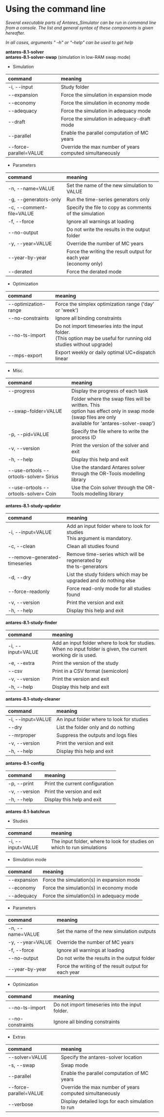 # Using the command line

_Several executable parts of Antares\_Simulator can be run in command line from a console. The list and general syntax of these components is given hereafter._

_In all cases, arguments " –h" or "–help" can be used to get help_

**antares-8.1-solver** <br/>
**antares-8.1-solver-swap** (simulation in low-RAM swap mode)

- Simulation

|command|meaning|
|:---|:---|
|-i, --input | Study folder |
|--expansion | Force the simulation in expansion mode |
|--economy | Force the simulation in economy mode |
|--adequacy | Force the simulation in adequacy mode |
|--draft | Force the simulation in adequacy-draft mode |
|--parallel | Enable the parallel computation of MC years |
|--force-parallel=VALUE | Override the max number of years computed simultaneously |

- Parameters

|command|meaning|
|:---|:---|
|-n, --name=VALUE | Set the name of the new simulation to VALUE |
|-g, --generators-only | Run the time-series generators only |
|-c, --comment-file=VALUE | Specify the file to copy as comments of the simulation |
|-f, --force | Ignore all warnings at loading |
|--no-output | Do not write the results in the output folder |
|-y, --year=VALUE | Override the number of MC years |
|--year-by-year | Force the writing the result output for each year <br/> (economy only) |
|--derated | Force the derated mode |

- Optimization

|command|meaning|
|:---|:---|
|--optimization-range | Force the simplex optimization range ('day' or 'week') |
|--no-constraints | Ignore all binding constraints|
|--no-ts-import | Do not import timeseries into the input folder. <br/> (This option may be useful for running old studies without upgrade)|
|--mps-export | Export weekly or daily optimal UC+dispatch linear |

- Misc.

|command|meaning|
|:---|:---|
|--progress | Display the progress of each task |
|--swap-folder=VALUE | Folder where the swap files will be written. This <br/> option has effect only in swap mode (swap files are only <br/> available for 'antares-solver-swap') |
|-p, --pid=VALUE | Specify the file where to write the process ID |
|-v, --version | Print the version of the solver and exit |
|-h, --help | Display this help and exit |
|--use-ortools --ortools-solver= Sirius | Use the standard Antares solver through the OR-Tools modelling library |
|--use-ortools --ortools-solver= Coin | Use the Coin solver through the OR-Tools modelling library |

**antares-8.1-study-updater**

|command|meaning|
|:---|:---|
|-i, --input=VALUE | Add an input folder where to look for studies <br/> This argument is mandatory.|
|-c, --clean | Clean all studies found |
|--remove-generated-timeseries | Remove time-series which will be regenerated by <br/> the ts-generators |
|-d, --dry | List the study folders which may be upgraded and do nothing else |
|--force-readonly | Force read-only mode for all studies found |
|-v, --version | Print the version and exit |
|-h, --help | Display this help and exit |

**antares-8.1-study-finder**

|command|meaning|
|:---|:---|
|-i, --input=VALUE | Add an input folder where to look for studies. <br/> When no input folder is given, the current working dir is used. |
|-e, --extra | Print the version of the study |
|--csv | Print in a CSV format (semicolon) |
|-v, --version | Print the version and exit |
|-h, --help | Display this help and exit |

**antares-8.1-study-cleaner**

|command|meaning|
|:---|:---|
|-i, --input=VALUE | An input folder where to look for studies |
|--dry | List the folder only and do nothing |
|--mrproper | Suppress the outputs and logs files |
|-v, --version | Print the version and exit |
|-h, --help | Display this help and exit |

**antares-8.1-config**

|command|meaning|
|:---|:---|
|-p, --print | Print the current configuration |
|-v, --version | Print the version and exit |
|-h, --help | Display this help and exit |

**antares-8.1-batchrun**

- Studies

|command|meaning|
|:---|:---|
|-i, --input=VALUE | The input folder, where to look for studies on which to run simulations |

- Simulation mode

|command|meaning|
|:---|:---|
|--expansion | Force the simulation(s) in expansion mode |
|--economy | Force the simulation(s) in economy mode |
|--adequacy | Force the simulation(s) in adequacy mode |

- Parameters

|command|meaning|
|:---|:---|
|-n, --name=VALUE | Set the name of the new simulation outputs |
|-y, --year=VALUE | Override the number of MC years |
|-f, --force | Ignore all warnings at loading |
|--no-output | Do not write the results in the output folder |
|--year-by-year | Force the writing of the result output for each year |

- Optimization

|command|meaning|
|:---|:---|
|--no-ts-import | Do not import timeseries into the input folder. |
|--no-constraints | Ignore all binding constraints |

- Extras

|command|meaning|
|:---|:---|
|--solver=VALUE | Specify the antares-solver location |
|-s, --swap | Swap mode |
|--parallel | Enable the parallel computation of MC years |
|--force-parallel=VALUE | Override the max number of years computed simultaneously |
|--verbose |Display detailed logs for each simulation to run |
